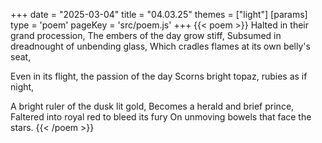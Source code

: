 +++
date = "2025-03-04"
title = "04.03.25"
themes = ["light"]
[params]
  type = 'poem'
  pageKey = 'src/poem.js'
+++
{{< poem >}}
Halted in their grand procession,
The embers of the day grow stiff,
Subsumed in dreadnought of unbending glass,
Which cradles flames at its own belly's seat,

Even in its flight, the passion of the day
Scorns bright topaz, rubies as if night,

A bright ruler of the dusk lit gold,
Becomes a herald and brief prince,
Faltered into royal red to bleed its fury
On unmoving bowels that face the stars.
{{< /poem >}}